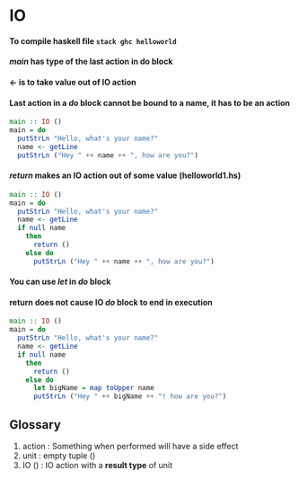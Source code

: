 # IO

#### To compile haskell file `stack ghc helloworld`
#### *main* has type of the last action in do block
#### <- is to take value out of IO action
#### Last action in a *do* block cannot be bound to a name, it has to be an action
```haskell
main :: IO ()
main = do
  putStrLn "Hello, what's your name?"
  name <- getLine
  putStrLn ("Hey " ++ name ++ ", how are you?")
```

#### *return* makes an IO action out of some value (helloworld1.hs)
```haskell
main :: IO ()
main = do
  putStrLn "Hello, what's your name?"
  name <- getLine
  if null name
    then
      return ()
    else do
      putStrLn ("Hey " ++ name ++ ", how are you?")
```

#### You can use *let* in *do* block
#### return **does not** cause IO *do* block to end in execution
```haskell
main :: IO ()
main = do
  putStrLn "Hello, what's your name?"
  name <- getLine
  if null name
    then
      return ()
    else do
      let bigName = map toUpper name
      putStrLn ("Hey " ++ bigName ++ "! how are you?")
```

## Glossary
1. action : Something when performed will have a side effect
2. unit : empty tuple ()
3. IO () : IO action with a **result type** of unit
